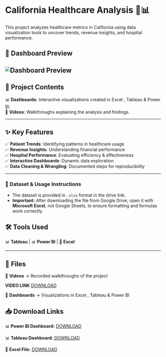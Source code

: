 # California Healthcare Analysis 🏥📊  

This project analyzes healthcare metrics in California using data visualization tools to uncover trends, revenue insights, and hospital performance.  

## 📌 Dashboard Preview  
![Dashboard Preview](https://github.com/wakandamohan1/California-Healthcare-Capacity-Study/blob/main/Screenshot%202025-02-14%20050910.png)  
--- 

## 🚀 Project Contents  
📊 **Dashboards**: Interactive visualizations created in Excel , Tableau & Power BI.  
🎥 **Videos**: Walkthroughs explaining the analysis and findings.

---

## ✨ Key Features  
✅ **Patient Trends**: Identifying patterns in healthcare usage  
✅ **Revenue Insights**: Understanding financial performance  
✅ **Hospital Performance**: Evaluating efficiency & effectiveness  
✅ **Interactive Dashboards**: Dynamic data exploration  
✅ **Data Cleaning & Wrangling**: Documented steps for reproducibility  

---
### 📂 Dataset & Usage Instructions
- The dataset is provided in `.xlsx` format in the drive link.
- **Important:** After downloading the file from Google Drive, open it with **Microsoft Excel**, not Google Sheets, to ensure formatting and formulas work correctly.

## 🛠 Tools Used  
📊 **Tableau** | 📊 **Power BI** | 📑 **Excel**  

---

## 📂 Files  

🔹 **Videos** → Recorded walkthroughs of the project  

**VIDEO LINK** [DOWNLOAD](https://drive.google.com/file/d/1_AmGB82Uw5VNWRKan0q96krT3r4pXIlJ/view?usp=drive_link)  

🔹 **Dashboards** → Visualizations in Excel , Tableau & Power BI  

## 📥 Download Links  

📊 **Power BI Dashboard:** [DOWNLOAD](https://drive.google.com/file/d/1q6Xzme3LUMQF9oUquyoOkPpPhIf-7s5A/view?usp=drive_link)  

📊 **Tableau Dashboard:** [DOWNLOAD](https://drive.google.com/file/d/1rmt2apO2RGorHtTpxDF-fF7OkJqnU4Qj/view?usp=drive_link)   

📑 **Excel File:** [DOWNLOAD](https://drive.google.com/file/d/1cfcjIZh4OGnVsjoIXTv0hPUkTghUi4_a/view?usp=drive_link)   

